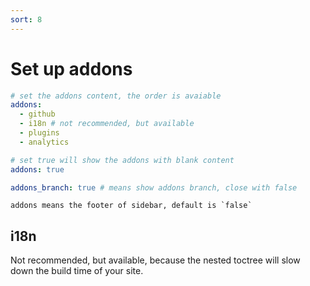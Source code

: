 ```yaml
---
sort: 8
---
```


# Set up addons

```yml
# set the addons content, the order is avaiable
addons:
  - github
  - i18n # not recommended, but available
  - plugins
  - analytics

# set true will show the addons with blank content
addons: true

addons_branch: true # means show addons branch, close with false
```

```tip
addons means the footer of sidebar, default is `false`
```

## i18n
Not recommended, but available, because the nested toctree will slow down the build time of your site.
